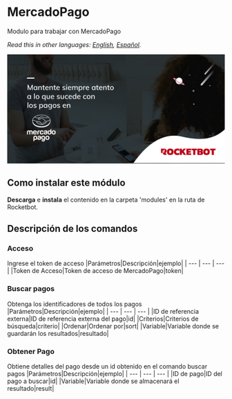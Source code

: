 # MercadoPago
  
Modulo para trabajar con MercadoPago  

*Read this in other languages: [English](Manual_MercadoPago.md), [Español](Manual_MercadoPago.es.md).*
  
![banner](imgs/Banner_MercadoPago.png)
## Como instalar este módulo
  
__Descarga__ e __instala__ el contenido en la carpeta 'modules' en la ruta de Rocketbot.  



## Descripción de los comandos

### Acceso
  
Ingrese el token de acceso
|Parámetros|Descripción|ejemplo|
| --- | --- | --- |
|Token de Acceso|Token de acceso de MercadoPago|token|

### Buscar pagos
  
Obtenga los identificadores de todos los pagos
|Parámetros|Descripción|ejemplo|
| --- | --- | --- |
|ID de referencia externa|ID de referencia externa del pago|id|
|Criterios|Criterios de búsqueda|criterio|
|Ordenar|Ordenar por|sort|
|Variable|Variable donde se guardarán los resultados|resultado|

### Obtener Pago
  
Obtiene detalles del pago desde un id obtenido en el comando buscar pagos
|Parámetros|Descripción|ejemplo|
| --- | --- | --- |
|ID de pago|ID del pago a buscar|id|
|Variable|Variable donde se almacenará el resultado|result|
